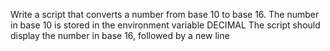 Write a script that converts a number from base 10 to base 16. The number in base 10 is stored in the environment variable DECIMAL The script should display the number in base 16, followed by a new line
